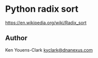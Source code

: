 # Python radix sort

https://en.wikipedia.org/wiki/Radix_sort

## Author

Ken Youens-Clark <kyclark@dnanexus.com>
